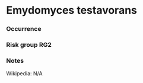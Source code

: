<!-- TITLE: Emydomyces testavorans  -->

# Emydomyces testavorans
### Occurrence

### Risk group RG2

### Notes

Wikipedia: N/A
